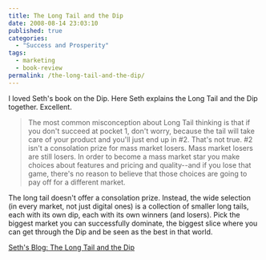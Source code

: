 ```yaml
---
title: The Long Tail and the Dip
date: 2008-08-14 23:03:10
published: true
categories:
  - "Success and Prosperity"
tags:
  - marketing
  - book-review
permalink: /the-long-tail-and-the-dip/
---
```

I loved Seth's book on the Dip. Here Seth explains the Long Tail and the Dip together. Excellent.

>The most common misconception about Long Tail thinking is that if you don't succeed at pocket 1, don't worry, because the tail will take care of your product and you'll just end up in #2. That's not true. #2 isn't a consolation prize for mass market losers. Mass market losers are still losers. In order to become a mass market star you make choices about features and pricing and quality--and if you lose that game, there's no reason to believe that those choices are going to pay off for a different market.

The long tail doesn't offer a consolation prize. Instead, the wide selection (in every market, not just digital ones) is a collection of smaller long tails, each with its own dip, each with its own winners (and losers). Pick the biggest market you can successfully dominate, the biggest slice where you can get through the Dip and be seen as the best in that world.

[Seth's Blog: The Long Tail and the Dip](http://sethgodin.typepad.com/seths_blog/2008/07/the-long-tail-t.html)